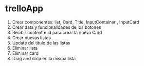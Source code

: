 # trelloApp

1. Crear componentes: list, Card, Title, InputContainer , InputCard
2. Crear data y funcionalidades de los botones
3. Recibir content e id para crear la nueva Card
4. Crear nuevas listas
5. Update del titulo de las listas
6. Eliminar lista
7. Eliminar card
8. Drag and drop en la misma lista
